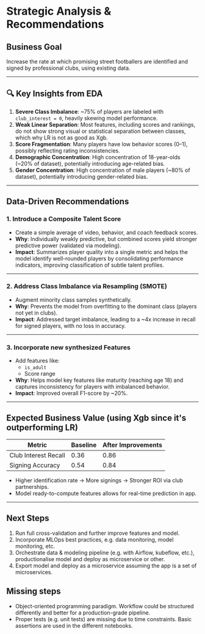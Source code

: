 # Strategic Analysis & Recommendations

## Business Goal
Increase the rate at which promising street footballers are identified and signed by professional clubs, using existing data.

---

## 🔍 Key Insights from EDA

1. **Severe Class Imbalance**: ~75% of players are labeled with `club_interest = 0`, heavily skewing model performance.
2. **Weak Linear Separation**: Most features, including scores and rankings, do not show strong visual or statistical separation between classes, which why LR is not as good as Xgb.
3. **Score Fragmentation**: Many players have low behavior scores (0–1), possibly reflecting rating inconsistencies.
4. **Demographic Concentration**: High concentration of 18-year-olds (~20% of dataset), potentially introducing age-related bias.
5. **Gender Concentration**: High concentration of male players (~80% of dataset), potentially introducing gender-related bias.

---

## Data-Driven Recommendations

### 1. Introduce a Composite Talent Score
- Create a simple average of video, behavior, and coach feedback scores.
- **Why**: Individually weakly predictive, but combined scores yield stronger predictive power (validated via modeling).
- **Impact**: Summarizes player quality into a single metric and helps the model identify well-rounded players by consolidating performance indicators, improving classification of subtle talent profiles.

---

### 2. Address Class Imbalance via Resampling (SMOTE)
- Augment minority class samples synthetically.
- **Why**: Prevents the model from overfitting to the dominant class (players not yet in clubs).
- **Impact**: Addressed target imbalance, leading to a ~4x increase in recall for signed players, with no loss in accuracy.

---

### 3. Incorporate new synthesized Features
- Add features like:
  -  `is_adult`
  - Score range
- **Why**: Helps model key features like maturity (reaching age 18) and captures inconsistency for players with imbalanced behavior.
- **Impact**: Improved overall F1-score by ~20%.

---

## Expected Business Value (using Xgb since it's outperforming LR)

| Metric | Baseline | After Improvements |
|--------|--------|--------------------|
| Club Interest Recall | 0.36   | 0.86               |
| Signing Accuracy | 0.54   | 0.84               |

- Higher identification rate → More signings → Stronger ROI via club partnerships.
- Model ready-to-compute features allows for real-time prediction in app.

---

## Next Steps

1. Run full cross-validation and further improve features and model.
2. Incorporate MLOps best practices, e.g. data monitoring, model monitoring, etc.
3. Orchestrate data & modeling pipeline (e.g. with Airflow, kubeflow, etc.), productionalise model and deploy as microservice or other. 
4. Export model and deploy as a microservice assuming the app is a set of microservices.

## Missing steps

- Object-oriented programming paradigm. Workflow could be structured differently and better for a production-grade pipeline.
- Proper tests (e.g. unit tests) are missing due to time constraints. Basic assertions
are used in the different notebooks.


